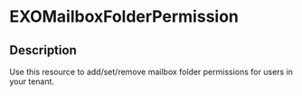 
# EXOMailboxFolderPermission

## Description

Use this resource to add/set/remove mailbox folder permissions for users in your tenant.
